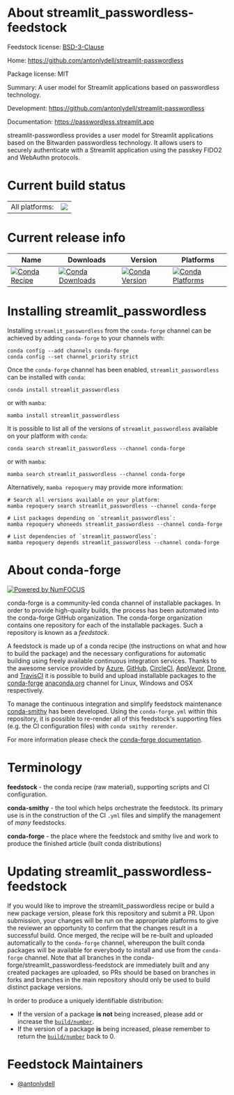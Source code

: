 About streamlit_passwordless-feedstock
======================================

Feedstock license: [BSD-3-Clause](https://github.com/conda-forge/conda-forge-streamlit_passwordless-feedstock/blob/main/LICENSE.txt)

Home: https://github.com/antonlydell/streamlit-passwordless

Package license: MIT

Summary: A user model for Streamlit applications based on passwordless technology.

Development: https://github.com/antonlydell/streamlit-passwordless

Documentation: https://passwordless.streamlit.app

streamlit-passwordless provides a user model for Streamlit applications based on the
Bitwarden passwordless technology. It allows users to securely authenticate with a
Streamlit application using the passkey FIDO2 and WebAuthn protocols.


Current build status
====================


<table><tr><td>All platforms:</td>
    <td>
      <a href="https://dev.azure.com/conda-forge/feedstock-builds/_build/latest?definitionId=None&branchName=main">
        <img src="https://dev.azure.com/conda-forge/feedstock-builds/_apis/build/status/conda-forge-streamlit_passwordless-feedstock?branchName=main">
      </a>
    </td>
  </tr>
</table>

Current release info
====================

| Name | Downloads | Version | Platforms |
| --- | --- | --- | --- |
| [![Conda Recipe](https://img.shields.io/badge/recipe-streamlit_passwordless-green.svg)](https://anaconda.org/conda-forge/streamlit_passwordless) | [![Conda Downloads](https://img.shields.io/conda/dn/conda-forge/streamlit_passwordless.svg)](https://anaconda.org/conda-forge/streamlit_passwordless) | [![Conda Version](https://img.shields.io/conda/vn/conda-forge/streamlit_passwordless.svg)](https://anaconda.org/conda-forge/streamlit_passwordless) | [![Conda Platforms](https://img.shields.io/conda/pn/conda-forge/streamlit_passwordless.svg)](https://anaconda.org/conda-forge/streamlit_passwordless) |

Installing streamlit_passwordless
=================================

Installing `streamlit_passwordless` from the `conda-forge` channel can be achieved by adding `conda-forge` to your channels with:

```
conda config --add channels conda-forge
conda config --set channel_priority strict
```

Once the `conda-forge` channel has been enabled, `streamlit_passwordless` can be installed with `conda`:

```
conda install streamlit_passwordless
```

or with `mamba`:

```
mamba install streamlit_passwordless
```

It is possible to list all of the versions of `streamlit_passwordless` available on your platform with `conda`:

```
conda search streamlit_passwordless --channel conda-forge
```

or with `mamba`:

```
mamba search streamlit_passwordless --channel conda-forge
```

Alternatively, `mamba repoquery` may provide more information:

```
# Search all versions available on your platform:
mamba repoquery search streamlit_passwordless --channel conda-forge

# List packages depending on `streamlit_passwordless`:
mamba repoquery whoneeds streamlit_passwordless --channel conda-forge

# List dependencies of `streamlit_passwordless`:
mamba repoquery depends streamlit_passwordless --channel conda-forge
```


About conda-forge
=================

[![Powered by
NumFOCUS](https://img.shields.io/badge/powered%20by-NumFOCUS-orange.svg?style=flat&colorA=E1523D&colorB=007D8A)](https://numfocus.org)

conda-forge is a community-led conda channel of installable packages.
In order to provide high-quality builds, the process has been automated into the
conda-forge GitHub organization. The conda-forge organization contains one repository
for each of the installable packages. Such a repository is known as a *feedstock*.

A feedstock is made up of a conda recipe (the instructions on what and how to build
the package) and the necessary configurations for automatic building using freely
available continuous integration services. Thanks to the awesome service provided by
[Azure](https://azure.microsoft.com/en-us/services/devops/), [GitHub](https://github.com/),
[CircleCI](https://circleci.com/), [AppVeyor](https://www.appveyor.com/),
[Drone](https://cloud.drone.io/welcome), and [TravisCI](https://travis-ci.com/)
it is possible to build and upload installable packages to the
[conda-forge](https://anaconda.org/conda-forge) [anaconda.org](https://anaconda.org/)
channel for Linux, Windows and OSX respectively.

To manage the continuous integration and simplify feedstock maintenance
[conda-smithy](https://github.com/conda-forge/conda-smithy) has been developed.
Using the ``conda-forge.yml`` within this repository, it is possible to re-render all of
this feedstock's supporting files (e.g. the CI configuration files) with ``conda smithy rerender``.

For more information please check the [conda-forge documentation](https://conda-forge.org/docs/).

Terminology
===========

**feedstock** - the conda recipe (raw material), supporting scripts and CI configuration.

**conda-smithy** - the tool which helps orchestrate the feedstock.
                   Its primary use is in the construction of the CI ``.yml`` files
                   and simplify the management of *many* feedstocks.

**conda-forge** - the place where the feedstock and smithy live and work to
                  produce the finished article (built conda distributions)


Updating streamlit_passwordless-feedstock
=========================================

If you would like to improve the streamlit_passwordless recipe or build a new
package version, please fork this repository and submit a PR. Upon submission,
your changes will be run on the appropriate platforms to give the reviewer an
opportunity to confirm that the changes result in a successful build. Once
merged, the recipe will be re-built and uploaded automatically to the
`conda-forge` channel, whereupon the built conda packages will be available for
everybody to install and use from the `conda-forge` channel.
Note that all branches in the conda-forge/streamlit_passwordless-feedstock are
immediately built and any created packages are uploaded, so PRs should be based
on branches in forks and branches in the main repository should only be used to
build distinct package versions.

In order to produce a uniquely identifiable distribution:
 * If the version of a package **is not** being increased, please add or increase
   the [``build/number``](https://docs.conda.io/projects/conda-build/en/latest/resources/define-metadata.html#build-number-and-string).
 * If the version of a package **is** being increased, please remember to return
   the [``build/number``](https://docs.conda.io/projects/conda-build/en/latest/resources/define-metadata.html#build-number-and-string)
   back to 0.

Feedstock Maintainers
=====================

* [@antonlydell](https://github.com/antonlydell/)

